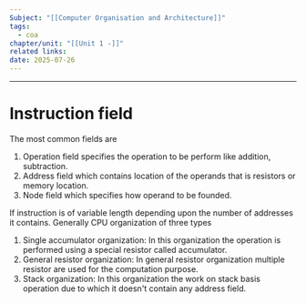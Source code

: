 ```yaml
---
Subject: "[[Computer Organisation and Architecture]]"
tags:
  - coa
chapter/unit: "[[Unit 1 -]]"
related links: 
date: 2025-07-26
---
```


---

# Instruction field
The most common fields are 
1. Operation field specifies the operation to be perform like addition, subtraction.
2. Address field which contains location of the operands that is resistors or memory location.
3. Node field which specifies how operand to be founded.

If instruction is of variable length depending upon the number of addresses it contains. Generally CPU organization of three types
1. Single accumulator organization: In this organization the operation is performed using a special resistor called accumulator.
2. General resistor organization: In general resistor organization multiple resistor are used for the computation purpose.
3. Stack organization: In this organization the work on stack basis operation due to which it doesn't contain any address field.
